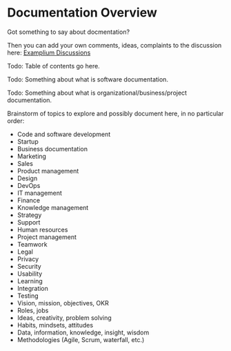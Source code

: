 # Documentation Overview

Got something to say about docmentation?

Then you can add your own comments, ideas, complaints to the discussion here: [Examplium Discussions](https://github.com/KinaUna/Examplium/discussions)

Todo: Table of contents go here.

Todo: Something about what is software documentation.

Todo: Something about what is organizational/business/project documentation.


Brainstorm of topics to explore and possibly document here, in no particular order:
- Code and software development
- Startup
- Business documentation
- Marketing
- Sales
- Product management
- Design
- DevOps
- IT management
- Finance
- Knowledge management
- Strategy
- Support
- Human resources
- Project management
- Teamwork
- Legal
- Privacy
- Security
- Usability
- Learning
- Integration
- Testing
- Vision, mission, objectives, OKR
- Roles, jobs
- Ideas, creativity, problem solving
- Habits, mindsets, attitudes
- Data, information, knowledge, insight, wisdom
- Methodologies (Agile, Scrum, waterfall, etc.)
